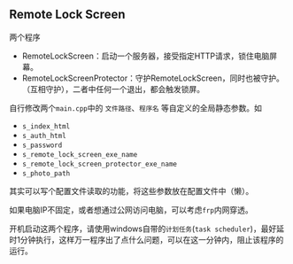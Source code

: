 ## Remote Lock Screen

两个程序

+ RemoteLockScreen：启动一个服务器，接受指定HTTP请求，锁住电脑屏幕。
+ RemoteLockScreenProtector：守护RemoteLockScreen，同时也被守护。（互相守护），二者中任何一个退出，都会触发锁屏。

自行修改两个`main.cpp`中的 `文件路径`、`程序名` 等自定义的全局静态参数。如

+ `s_index_html`
+ `s_auth_html`
+ `s_password`
+ `s_remote_lock_screen_exe_name`
+ `s_remote_lock_screen_protector_exe_name`
+ `s_photo_path`

其实可以写个配置文件读取的功能，将这些参数放在配置文件中（懒）。



如果电脑IP不固定，或者想通过公网访问电脑，可以考虑`frp`内网穿透。

开机启动这两个程序，请使用windows自带的`计划任务`(`task scheduler`)，最好延时1分钟执行，这样万一程序出了点什么问题，可以在这一分钟内，阻止该程序的运行。
